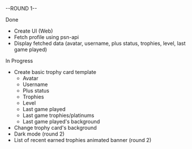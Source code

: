 --ROUND 1--

Done
- Create UI (Web)
- Fetch profile using psn-api
- Display fetched data (avatar, username, plus status, trophies, level, last game played)

In Progress
- Create basic trophy card template
  - Avatar
  - Username
  - Plus status
  - Trophies
  - Level
  - Last game played
  - Last game trophies/platinums
  - Last game played's background
- Change trophy card's background
- Dark mode (round 2)
- List of recent earned trophies animated banner (round 2)
